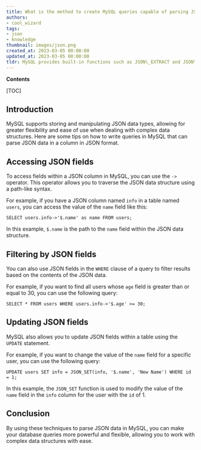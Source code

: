 ```yaml
---
title: What is the method to create MySQL queries capable of parsing JSON data stored in a column?
authors:
- cool_wizard
tags:
- json
- knowledge
thumbnail: images/json.png
created_at: 2023-03-05 00:00:00
updated_at: 2023-03-05 00:00:00
tldr: MySQL provides built-in functions such as JSON\_EXTRACT and JSON\_KEYS to parse JSON data in a column.
---
```


**Contents**

[TOC]

## Introduction
MySQL supports storing and manipulating JSON data types, allowing for greater flexibility and ease of use when dealing with complex data structures. Here are some tips on how to write queries in MySQL that can parse JSON data in a column in JSON format.

## Accessing JSON fields
To access fields within a JSON column in MySQL, you can use the `->` operator. This operator allows you to traverse the JSON data structure using a path-like syntax.

For example, if you have a JSON column named `info` in a table named `users`, you can access the value of the `name` field like this:

```
SELECT users.info->'$.name' as name FROM users;
```

In this example, `$.name` is the path to the `name` field within the JSON data structure.

## Filtering by JSON fields
You can also use JSON fields in the `WHERE` clause of a query to filter results based on the contents of the JSON data.

For example, if you want to find all users whose `age` field is greater than or equal to 30, you can use the following query:

```
SELECT * FROM users WHERE users.info->'$.age' >= 30;
```

## Updating JSON fields
MySQL also allows you to update JSON fields within a table using the `UPDATE` statement.

For example, if you want to change the value of the `name` field for a specific user, you can use the following query:

```
UPDATE users SET info = JSON_SET(info, '$.name', 'New Name') WHERE id = 1;
```

In this example, the `JSON_SET` function is used to modify the value of the `name` field in the `info` column for the user with the `id` of 1.

## Conclusion
By using these techniques to parse JSON data in MySQL, you can make your database queries more powerful and flexible, allowing you to work with complex data structures with ease.
